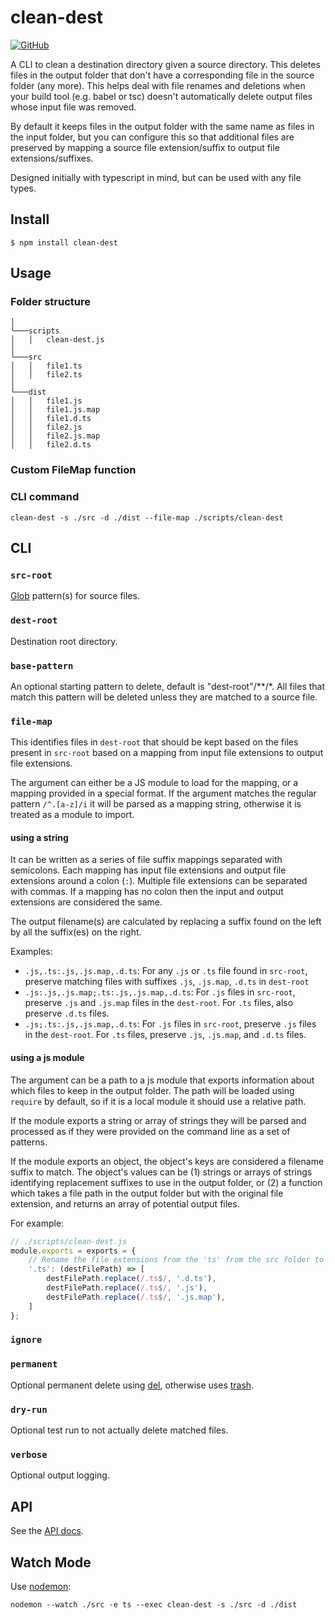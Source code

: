 # clean-dest

[![GitHub](https://github.com/SeanSobey/clean-dest/workflows/Node%20CI/badge.svg)](https://github.com/SeanSobey/clean-dest/actions)

A CLI to clean a destination directory given a source directory.  This deletes files in the output folder
that don't have a corresponding file in the source folder (any more).  This helps deal with file
renames and deletions when your build tool (e.g. babel or tsc) doesn't automatically delete output
files whose input file was removed.

By default it keeps files in the output folder with the same name as files in the input folder, but 
you can configure this so that additional files are preserved by mapping a source file extension/suffix
to output file extensions/suffixes.

Designed initially with typescript in mind, but can be used with any file types.


## Install

```
$ npm install clean-dest
```

## Usage

### Folder structure

```
│
└───scripts
│   │   clean-dest.js
│
└───src
│   │   file1.ts
│   │   file2.ts
│
└───dist
│   │   file1.js
│   │   file1.js.map
│   │   file1.d.ts
│   │   file2.js
│   │   file2.js.map
│   │   file2.d.ts
```

### Custom FileMap function


### CLI command

```
clean-dest -s ./src -d ./dist --file-map ./scripts/clean-dest
```

## CLI

### `src-root`

[Glob](https://www.npmjs.com/package/globby) pattern(s) for source files.

### `dest-root`

Destination root directory.

### `base-pattern`

An optional starting pattern to delete, default is "dest-root"/**/*.  All files that match this
pattern will be deleted unless they are matched to a source file.

### `file-map`

This identifies files in `dest-root` that should be kept based on the files present in `src-root` based
on a mapping from input file extensions to output file extensions.

The argument can either be a JS module to load for the mapping, or a mapping provided in a special format.  If
the argument matches the regular pattern `/^.[a-z]/i` it will be parsed as a mapping string, otherwise it
is treated as a module to import.

#### using a string

It can be written as a series of file suffix mappings separated with semicolons.  Each mapping has input file
extensions and output file extensions around a colon (`:`).  Multiple file extensions can be separated with
commas.  If a mapping has no colon then the input and output extensions are considered the same.

The output filename(s) are calculated by replacing a suffix found on the left by all the suffix(es) on the
right.

Examples:

- `.js,.ts:.js,.js.map,.d.ts`: For any `.js` or `.ts` file found in `src-root`, preserve matching files
  with suffixes `.js`, `.js.map`, `.d.ts` in `dest-root`
- `.js:.js,.js.map;.ts:.js,.js.map,.d.ts`: For `.js` files in `src-root`, preserve `.js` and `.js.map` files in the
  `dest-root`.  For `.ts` files, also preserve `.d.ts` files.
- `.js;.ts:.js,.js.map,.d.ts`: For `.js` files in `src-root`, preserve `.js` files in the
  `dest-root`.  For `.ts` files, preserve `.js`, `.js.map`, and `.d.ts` files.

#### using a js module

The argument can be a path to a js module that exports information about which files to keep in the output folder.
The path will be loaded using `require` by default, so if it is a local module it should use a relative path.

If the module exports a string or array of strings they will be parsed and processed as if they were
provided on the command line as a set of patterns.

If the module exports an object, the object's keys are considered a filename suffix to match.  The object's values
can be (1) strings or arrays of strings identifying replacement suffixes to use in the output folder, or 
(2) a function which takes a file path in the output folder but with the original file extension, and returns
an array of potential output files.

For example:

```js
// ./scripts/clean-dest.js
module.exports = exports = {
    // Rename the file extensions from the 'ts' from the src folder to what we expect in the dest folder
    '.ts': (destFilePath) => [
        destFilePath.replace(/.ts$/, '.d.ts'),
        destFilePath.replace(/.ts$/, '.js'),
        destFilePath.replace(/.ts$/, '.js.map'),
    ]
};
```

### `ignore`


### `permanent`

Optional permanent delete using [del](https://github.com/sindresorhus/del), otherwise uses [trash](https://github.com/sindresorhus/trash).

### `dry-run`

Optional test run to not actually delete matched files.

### `verbose`

Optional output logging.

## API

See the [API docs](https://github.com/SeanSobey/clean-dest/blob/master/API.md).

## Watch Mode

Use [nodemon](https://nodemon.io/):

```
nodemon --watch ./src -e ts --exec clean-dest -s ./src -d ./dist
```
